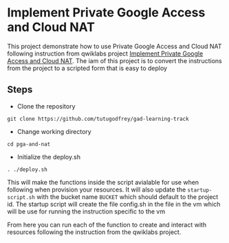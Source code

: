 # Implement Private Google Access and Cloud NAT

This project demonstrate how to use Private Google Access and Cloud NAT following instruction from qwiklabs project [Implement Private Google Access and Cloud NAT](https://googlepluralsight.qwiklabs.com/focuses/10944146?parent=lti_session). The iam of this project is to convert the instructions from the project to a scripted form that is easy to deploy

## Steps

- Clone the repository

`git clone https://github.com/tutugodfrey/gad-learning-track`

- Change working directory

`cd pga-and-nat`

- Initialize the deploy.sh

`. ./deploy.sh`

This will make the functions inside the script avialable for use when following when provision your resources. It will also update the `startup-script.sh` with the bucket name `BUCKET` which should default to the project id. The startup script will create the file config.sh in the file in the vm which will be use for running the instruction specific to the vm

From here you can run each of the function to create and interact with resources following the instruction from the qwiklabs project.